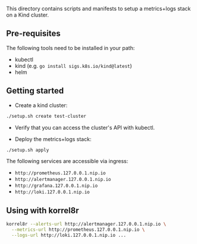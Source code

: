 This directory contains scripts and manifests to setup a metrics+logs stack on
a Kind cluster.

## Pre-requisites

The following tools need to be installed in your path:
* kubectl
* kind (e.g. `go install sigs.k8s.io/kind@latest`)
* helm

## Getting started

* Create a kind cluster:

```bash
./setup.sh create test-cluster
```

* Verify that you can access the cluster's API with kubectl.

* Deploy the metrics+logs stack:

```bash
./setup.sh apply
```

The following services are accessible via ingress:
* `http://prometheus.127.0.0.1.nip.io`
* `http://alertmanager.127.0.0.1.nip.io`
* `http://grafana.127.0.0.1.nip.io`
* `http://loki.127.0.0.1.nip.io`

## Using with korrel8r

```bash
korrel8r --alerts-url http://alertmanager.127.0.0.1.nip.io \
  --metrics-url http://prometheus.127.0.0.1.nip.io \
  --logs-url http://loki.127.0.0.1.nip.io ...
```

